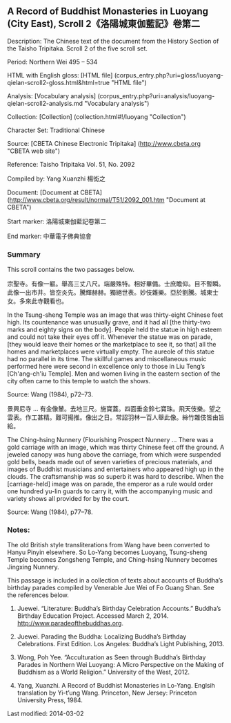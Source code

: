 ## A Record of Buddhist Monasteries in Luoyang (City East), Scroll 2《洛陽城東伽藍記》卷第二

Description: The Chinese text of the document from the History Section of the Taisho Tripitaka. Scroll 2 of the five scroll set.

Period: Northern Wei 495 – 534

HTML with English gloss: [HTML file] (corpus_entry.php?uri=gloss/luoyang-qielan-scroll2-gloss.html&html=true "HTML file")

Analysis: [Vocabulary analysis] (corpus_entry.php?uri=analysis/luoyang-qielan-scroll2-analysis.md "Vocabulary analysis")

Collection: [Collection] (collection.html#!/luoyang "Collection")

Character Set: Traditional Chinese

Source: [CBETA Chinese Electronic Tripitaka] (http://www.cbeta.org "CBETA web site")

Reference: Taisho Tripitaka Vol. 51, No. 2092

Compiled by: Yang Xuanzhi 楊衒之

Document: [Document at CBETA] (http://www.cbeta.org/result/normal/T51/2092_001.htm "Document at CBETA")

Start marker: 洛陽城東伽藍記卷第二

End marker: 中華電子佛典協會

### Summary
This scroll contains the two passages below.

宗聖寺。有像一軀。舉高三丈八尺。端嚴殊特。相好畢備。士庶瞻仰。目不暫瞬。此像一出市井。皆空炎先。騰輝赫赫。獨絕世表。妙伎雜樂。亞於劉騰。城東士女。多來此寺觀看也。

In the Tsung-sheng Temple was an image that was thirty-eight Chinese feet high. Its countenance was unusually grave, and it had all [the thirty-two marks and eighty signs on the body]. People held the statue in high esteem and could not take their eyes off it. Whenever the statue was on parade, [they would leave their homes or the marketplace to see it, so that] all the homes and marketplaces were virtually empty. The aureole of this statue had no parallel in its time. The skillful games and miscellaneous music performed here were second in excellence only to those in Liu Teng’s [Ch'ang-ch'iu Temple]. Men and women living in the eastern section of the city often came to this temple to watch the shows.

Source: Wang (1984), p72–73.


景興尼寺 … 有金像輦。去地三尺。施寶蓋。四面垂金鈴七寶珠。飛天伎樂。望之雲表。作工甚精。難可揚推。像出之日。常詔羽林一百人舉此像。絲竹雜伎皆由旨給。

The Ching-hsing Nunnery (Flourishing Prospect Nunnery … There was a gold carriage with an image, which was thirty Chinese feet off the ground. A jeweled canopy was hung above the carriage, from which were suspended gold bells, beads made out of seven varieties of precious materials, and images of Buddhist musicians and entertainers who appeared high up in the clouds. The craftsmanship was so superb it was hard to describe. When the [carriage-held] image was on parade, the emperor as a rule would order one hundred yu-lin guards to carry it, with the accompanying music and variety shows all provided for by the court.

Source: Wang (1984), p77–78.

### Notes:
The old British style transliterations from Wang have been converted to Hanyu Pinyin elsewhere. So Lo-Yang becomes Luoyang, Tsung-sheng Temple becomes Zongsheng Temple, and Ching-hsing Nunnery becomes Jingxing Nunnery.

This passage is included in a collection of texts about accounts of Buddha’s birthday parades compiled by Venerable Jue Wei of Fo Guang Shan. See the references below.

1. Juewei. “Literature: Buddha’s Birthday Celebration Accounts.” Buddha’s Birthday Education Project. Accessed March 2, 2014. <a href="http://www.paradeofthebuddhas.org">http://www.paradeofthebuddhas.org</a>.

2. Juewei. Parading the Buddha: Localizing Buddha’s Birthday Celebrations. First Edition. Los Angeles: Buddha’s Light Publishing, 2013.

3. Wong, Poh Yee. “Acculturation as Seen through Buddha’s Birthday Parades in Northern Wei Luoyang: A Micro Perspective on the Making of Buddhism as a World Religion.” University of the West, 2012.

4. Yang, Xuanzhi. A Record of Buddhist Monasteries in Lo-Yang. Englsih translation by  Yi-t’ung Wang. Princeton, New Jersey: Princeton University Press, 1984.

Last modified: 2014-03-02
